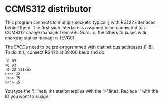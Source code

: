 CCMS312 distributor
===================

This program connects to multiple sockets, typically with RS422 interfaces
behind them. The first such interface is assumed to be connected to a
CCMS312 charge manager from ABL Sursum, the others to buses with charging
station managers (EVCC).

The EVCCs need to be pre-programmed with distinct bus addresses (1-8).
To do this, connect RS422 at 38400 baud and do:

	!0 03
	>0 03
	!0 22 111<n>
	><n> 22
	!<n> 25
	><n> 25

You type the '!' lines; the station replies with the '>' lines. Replace
'<n>' with the ID you want to assign.

